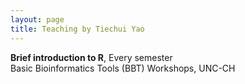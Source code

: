 ```yaml
---
layout: page
title: Teaching by Tiechui Yao
---
```

<div class="cv">
  <b>Brief introduction to R</b>, Every semester <br/> 
Basic Bioinformatics Tools (BBT) Workshops, UNC-CH <br/>
<br/>
